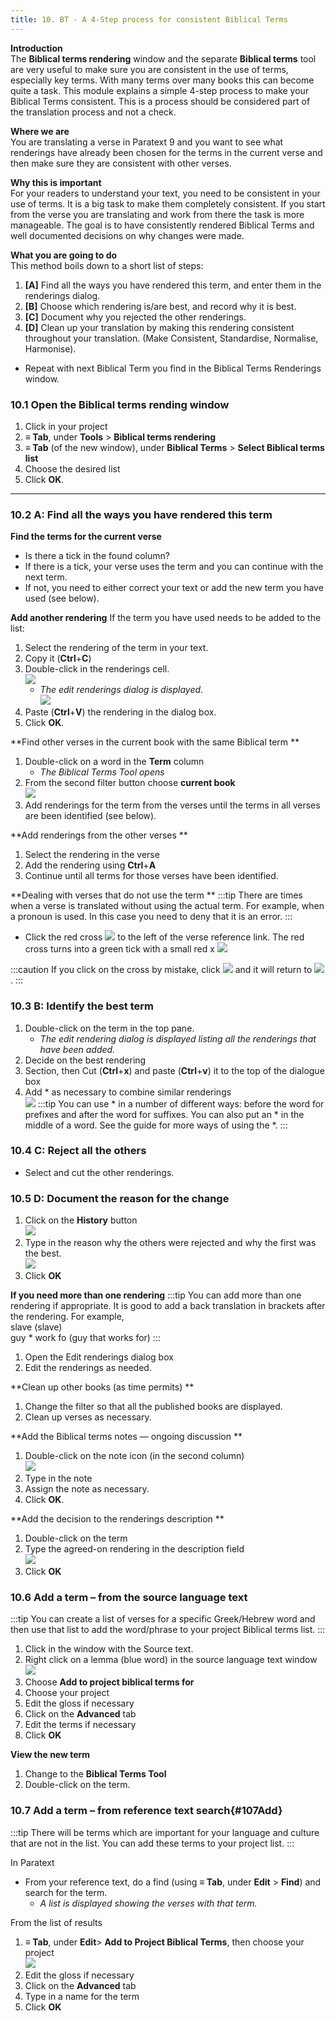 ```yaml
---
title: 10. BT - A 4-Step process for consistent Biblical Terms
---
```

**Introduction**  
The **Biblical terms rendering** window and the separate **Biblical terms** tool are very useful to make sure you are consistent in the use of terms, especially key terms. With many terms over many books this can become quite a task. This module explains a simple 4-step process to make your Biblical Terms consistent. This is a process should be considered part of the translation process and not a check.

**Where we are**  
You are translating a verse in Paratext 9 and you want to see what renderings have already been chosen for the terms in the current verse and then make sure they are consistent with other verses.

**Why this is important**  
For your readers to understand your text, you need to be consistent in your use of terms. It is a big task to make them completely consistent. If you start from the verse you are translating and work from there the task is more manageable. The goal is to have consistently rendered Biblical Terms and well documented decisions on why changes were made.

**What you are going to do**  
This method boils down to a short list of steps:  
1.  **[A]** Find all the ways you have rendered this term, and enter them in the renderings dialog.
2.  **[B]** Choose which rendering is/are best, and record why it is best.
3.  **[C]** Document why you rejected the other renderings.
4.  **[D]** Clean up your translation by making this rendering consistent throughout your translation. (Make Consistent, Standardise, Normalise, Harmonise).
-  Repeat with next Biblical Term you find in the Biblical Terms Renderings window.

### 10.1 Open the Biblical terms rending window
1.  Click in your project
1.  **≡ Tab**, under **Tools** \> **Biblical terms rendering**
1.  **≡ Tab** (of the new window), under **Biblical Terms** \> **Select Biblical terms list**
1.  Choose the desired list
1.  Click **OK**.
 
-----


### 10.2 A: Find all the ways you have rendered this term
**Find the terms for the current verse**
-  Is there a tick in the found column?
-  If there is a tick, your verse uses the term and you can continue with the next term.
-  If not, you need to either correct your text or add the new term you have used (see below).

**Add another rendering**
If the term you have used needs to be added to the list:  
1.  Select the rendering of the term in your text.
1.  Copy it (**Ctrl**+**C**)
1.  Double-click in the renderings cell.  
    ![](../media/c1b3082c57252d5915b78401317ef216.png)  
    - *The edit renderings dialog is displayed*.  
    ![](../media/da1c9a95cc6915cd49918a7a4057de5d.png)  
1.  Paste (**Ctrl**+**V**) the rendering in the dialog box.
1.  Click **OK**.

**Find other verses in the current book with the same Biblical term  **
1.  Double-click on a word in the **Term** column  
    -  *The Biblical Terms Tool opens*
1.  From the second filter button choose **current book**  
    ![](../media/da02438eefaf033ca374fea5de6ce726.png)  
1.  Add renderings for the term from the verses until the terms in all verses are been identified (see below).

**Add renderings from the other verses  **
1.  Select the rendering in the verse
1.  Add the rendering using **Ctrl**+**A**
1.  Continue until all terms for those verses have been identified.

**Dealing with verses that do not use the term **
:::tip
There are times when a verse is translated without using the actual term. For example, when a pronoun is used. In this case you need to deny that it is an error.
:::
-  Click the red cross ![](../media/d2b0c7085089d46864b055b505a45c4c.png) to the left of the verse reference link. The red cross turns into a green tick with a small red x ![](../media/c0ca01f9c039fbd52e02913fb69657db.png)

:::caution
If you click on the cross by mistake, click ![](../media/c0ca01f9c039fbd52e02913fb69657db.png) and it will return to ![](../media/d2b0c7085089d46864b055b505a45c4c.png).
:::

### 10.3 B: Identify the best term
1.  Double-click on the term in the top pane.  
    -  *The edit rendering dialog is displayed listing all the renderings that have been added.*
1.  Decide on the best rendering
1.  Section, then Cut (**Ctrl**+**x**) and paste (**Ctrl**+**v**) it to the top of the dialogue box
1.  Add \* as necessary to combine similar renderings  
    ![](../media/a98f3b28bc8ff39c8c8ccd3cef761661.png)
:::tip
You can use \* in a number of different ways: before the word for prefixes and after the word for suffixes. You can also put an \* in the middle of a word. See the guide for more ways of using the \*.
:::

### 10.4 C: Reject all the others
-  Select and cut the other renderings.

### 10.5 D: Document the reason for the change
1.  Click on the **History** button  
    ![](../media/fa8bae7f098d4e04b3306f20bd20b13d.png)
1.  Type in the reason why the others were rejected and why the first was the best.  
    ![](../media/753eda8dd1e36871d0bfca14248af8ae.png)
1.  Click **OK**

**If you need more than one rendering**
:::tip
You can add more than one rendering if appropriate. It is good to add a back translation in brackets after the rendering. For example,  
slave (slave)  
guy \* work fo (guy that works for)
:::
1.  Open the Edit renderings dialog box
1.  Edit the renderings as needed.

**Clean up other books (as time permits)  **
1.  Change the filter so that all the published books are displayed.
1.  Clean up verses as necessary.

**Add the Biblical terms notes — ongoing discussion  **
1.  Double-click on the note icon (in the second column)  
    ![](../media/51c5e8ecfa218a417cdb76475f728631.png)
1.  Type in the note
1.  Assign the note as necessary.
1.  Click **OK**.

**Add the decision to the renderings description  **
1.  Double-click on the term
1.  Type the agreed-on rendering in the description field  
    ![](../media/199b1f14909613001806905e8cf854f3.png)
1.  Click **OK**

### 10.6 Add a term – from the source language text
:::tip
You can create a list of verses for a specific Greek/Hebrew word and then use that list to add the word/phrase to your project Biblical terms list.
:::

1.  Click in the window with the Source text.
1.  Right click on a lemma (blue word) in the source language text window  
    ![](../media/bd03b2d0b2328be29322a4a84d8cb19f.png)
1.  Choose **Add to project biblical terms for**
1.  Choose your project
1.  Edit the gloss if necessary
1.  Click on the **Advanced** tab
1.  Edit the terms if necessary
1.  Click **OK**

**View the new term**

1.  Change to the **Biblical Terms Tool**
1.  Double-click on the term.

### 10.7 Add a term – from reference text search{#107Add}
:::tip
There will be terms which are important for your language and culture that are not in the list. You can add these terms to your project list.
:::

In Paratext

-  From your reference text, do a find (using **≡ Tab**, under **Edit** \> **Find**) and search for the term.  
    - *A list is displayed showing the verses with that term.*

From the list of results

1.  **≡ Tab**, under **Edit**\> **Add to Project Biblical Terms**, then choose your project  
    ![](../media/a46c4e8134d253ebeb6323814d69059f.png)
1.  Edit the gloss if necessary
1.  Click on the **Advanced** tab
1.  Type in a name for the term
1.  Click **OK**
